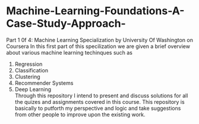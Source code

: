 # Machine-Learning-Foundations-A-Case-Study-Approach-
Part 1 0f 4: Machine Learning Specialization by University Of Washington on Coursera
In this first part of this specilization we are given a brief overview about various machine learning techinques such as
1. Regression
2. Classification
3. Clustering 
4. Recommender Systems
5. Deep Learning <br>
Through this repository I intend to present and discuss solutions for all the quizes and assignments covered in this course. This repository is basically to putforth my perspective and logic and take suggestions from other people to improve upon the existing work.
